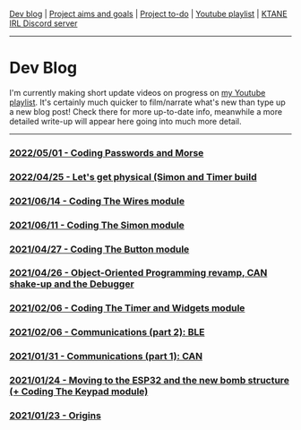 [Dev blog](devblog.md) | [Project aims and goals](goals.md) | [Project to-do](todo.md) | [Youtube playlist](https://www.youtube.com/watch?v=8m7peVlW2mE&list=PLJqFvAhkcSkkks42zClG5WlvO1khFZCKK) | [KTANE IRL Discord server](https://discord.com/channels/711013430575890432)

---

# Dev Blog
I'm currently making short update videos on progress on [my Youtube playlist](https://www.youtube.com/watch?v=8m7peVlW2mE&list=PLJqFvAhkcSkkks42zClG5WlvO1khFZCKK). It's certainly much quicker to film/narrate what's new than type up a new blog post! Check there for more up-to-date info, meanwhile a more detailed write-up will appear here going into much more detail.

---

### [2022/05/01 - Coding Passwords and Morse](devblog_11.md)

### [2022/04/25 - Let's get physical (Simon and Timer build](devblog_10.md)

### [2021/06/14 - Coding The Wires module](devblog_09.md)

### [2021/06/11 - Coding The Simon module](devblog_08.md)

### [2021/04/27 - Coding The Button module](devblog_07.md)

### [2021/04/26 - Object-Oriented Programming revamp, CAN shake-up and the Debugger](devblog_06.md)

### [2021/02/06 - Coding The Timer and Widgets module](devblog_05.md)

### [2021/02/06 - Communications (part 2): BLE](devblog_04.md)

### [2021/01/31 - Communications (part 1): CAN](devblog_03.md)

### [2021/01/24 - Moving to the ESP32 and the new bomb structure (+ Coding The Keypad module)](devblog_02.md)

### [2021/01/23 - Origins](devblog_01.md)
